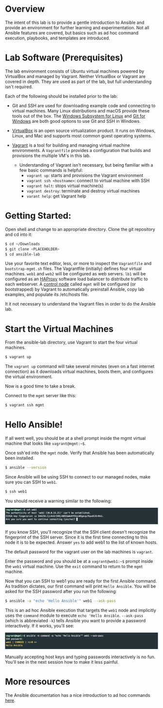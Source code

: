 # Overview
The intent of this lab is to provide a gentle introduction to Ansible and provide an environment for further learning and experimentation.  Not all Ansible features are covered, but basics such as ad hoc command execution, playbooks, and templates are introduced.

# Lab Software (Prerequisites)
The lab environment consists of Ubuntu virtual machines powered by VirtualBox and managed by Vagrant.  Neither VirtualBox or Vagrant are covered in depth.  They are used as part of the lab, but full understanding isn't required.

Each of the following should be installed prior to the lab:

* Git and SSH are used for downloading example code and connecting to virtual machines.  Many Linux distributions and macOS provide these tools out of the box.  The [Windows Subsystem for Linux](https://docs.microsoft.com/en-us/windows/wsl/install-win10) and [Git for Windows](https://gitforwindows.org/) are both good options to use Git and SSH in Windows.

* [VirtualBox](https://www.virtualbox.org/wiki/Downloads) is an open source virtualization product.  It runs on Windows, Linux, and Mac and supports most common guest operating systems.

* [Vagrant](https://www.vagrantup.com/downloads.html) is a tool for building and managing virtual machine environments.  A `Vagrantfile` provides a configuration that builds and provisions the multiple VM's in this lab.

    * Understanding of Vagrant isn't necessary, but being familiar with a few basic commands is helpful:
        * `vagrant up`: starts and provisions the Vagrant environment
        * `vagrant ssh <hostname>`: connect to virtual machine with SSH
        * `vagrant halt`: stops virtual machine(s)
        * `vagrant destroy`: terminate and destroy virtual machines
        * `varant help`: get Vagrant help

# Getting Started:
Open shell and change to an appropriate directory.  Clone the git repository and cd into it:
```bash
$ cd ~/Downloads
$ git clone <PLACEHOLDER>
$ cd ansible-lab
```
Use your favorite text editor, less, or more to inspect the `Vagrantfile` and `bootstrap-mgmt.sh` files.  The Vagrantfile (initially) defines four virtual machines.  `web1` and `web2` will be configured as web servers.  `lb1` will be configured as an [HAProxy](http://www.haproxy.org/) software load balancer to distribute traffic to each webserver.  A [control node](https://docs.ansible.com/ansible/latest/user_guide/basic_concepts.html#control-node) called `mgmt` will be configured (or bootstrapped) by Vagrant to automatically preinstall Ansible, copy lab examples, and populate its /etc/hosts file.

It it not necessary to understand the Vagrant files in order to do the Ansible lab.

# Start the Virtual Machines
From the ansible-lab directory, use Vagrant to start the four virtual machines.
```bash
$ vagrant up
```

The `vagrant up` command will take several minutes (even on a fast internet connection) as it downloads virtual machines, boots them, and configures the virtual environment.

Now is a good time to take a break.

Connect to the `mgmt` server like this:
```bash
$ vagrant ssh mgmt
```



# Hello Ansible!
If all went well, you should be at a shell prompt inside the mgmt virtual machine that looks like `vagrant@mgmt:~$`.

Once ssh'ed into the `mgmt` node. Verify that Ansible has been automatically been installed.

```bash
$ ansible --version
```

Since Ansible will be using SSH to connect to our managed nodes, make sure you can SSH to `web1`.

```bash
$ ssh web1
```

You should receive a warning similar to the following:

![Screenshot](../img/hostKey.png)

If you know SSH, you'll recognize that the SSH client doesn't recognize the fingerprint of the SSH server.  Since it is the first time connecting to this node it is to be expected.  Answer `yes` to add web1 to the list of known hosts.

The default password for the vagrant user on the lab machines is `vagrant`.

Enter the password and you should be at a `vagrant@web1:~$` prompt inside the `web1` virtual machine.  Use the `exit` command to return to the `mgmt` machine.


Now that you can SSH to web1 you are ready for the first Ansible command.  As tradition dictates, our first command will print `Hello Ansible`. You will be asked for the SSH password after you run the following:

```bash
$ ansible -a "echo 'Hello Ansible'" web1 --ask-pass
```

This is an ad hoc Ansible execution that targets the `web1` node and implicitly uses the `command` module to execute `echo 'Hello Ansible`.  `--ask-pass` (which is abbreviated `-k`) tells Ansible you want to provide a password interactively.  If it works, you'll see:

![Screenshot](../img/helloAnsible.png)

Manually accepting host keys and typing passwords interactively is no fun.  You'll see in the next session how to make it less painful.

# More resources
The Ansible documentation has a nice introduction to ad hoc commands [here](https://docs.ansible.com/ansible/2.5/user_guide/intro_adhoc.html).